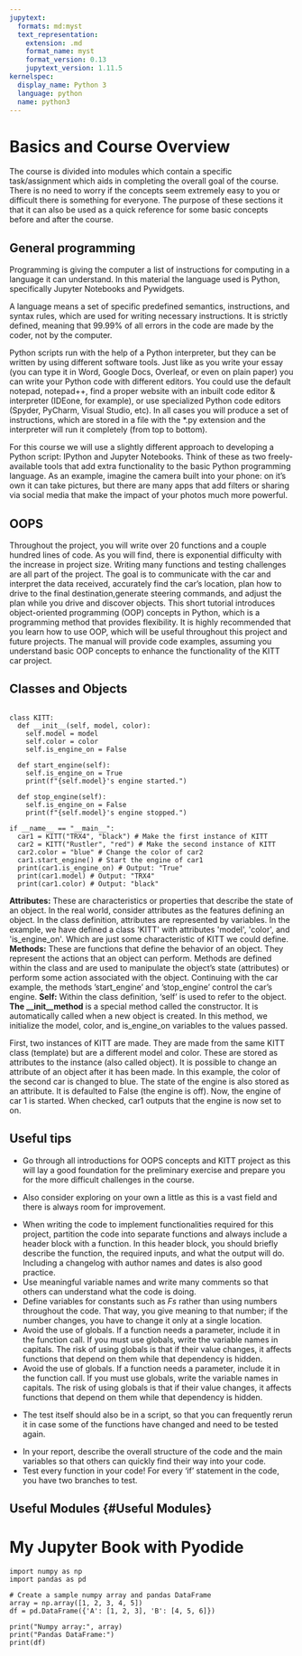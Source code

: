 ```yaml
---
jupytext:
  formats: md:myst
  text_representation:
    extension: .md
    format_name: myst
    format_version: 0.13
    jupytext_version: 1.11.5
kernelspec:
  display_name: Python 3
  language: python
  name: python3
---
```



# Basics and Course Overview

The course is divided into modules which contain a specific task/assignment which aids in completing the overall goal of the course. There is no need to worry if the concepts seem extremely easy to you or difficult there is something for everyone. The purpose of these sections it that it can also be used as a quick reference for some basic concepts before and after the course.

## General programming

Programming is giving the computer a list of instructions for computing in a language it can understand. In this material the language used is Python, specifically Jupyter Notebooks and Pywidgets. 

A language means a set of specific predefined semantics, instructions, and syntax rules, which are used for writing necessary instructions. It is strictly defined, meaning that 99.99% of all errors in the code are made by the coder, not by the computer.

Python scripts run with the help of a Python interpreter, but they can be written by using different software tools. Just like as you write your essay (you can type it in Word, Google Docs, Overleaf, or even on plain paper) you can write your Python code with different editors. You could use the default notepad, notepad++, find a proper website with an inbuilt code editor & interpreter (IDEone, for example), or use specialized Python code editors (Spyder, PyCharm, Visual Studio, etc). In all cases you will produce a set of instructions, which are stored in a file with the *.py extension and the interpreter will run it completely (from top to bottom).

For this course we will use a slightly different approach to developing a Python script: IPython and Jupyter Notebooks. Think of these as two freely-available tools that add extra functionality to the basic Python programming language. As an example, imagine the camera built into your phone: on it’s own it can take pictures, but there are many apps that add filters or sharing via social media that make the impact of your photos much more powerful. 

## OOPS

Throughout the project, you will write over 20 functions and a couple hundred lines of code. As you will find, there is exponential difficulty with the increase in project size. Writing many functions and testing challenges are all part of the project. The goal is to communicate with the car and interpret the data received, accurately find the car’s location, plan how to drive to the final destination,generate steering commands, and adjust the plan while you drive and discover objects. This short tutorial introduces object-oriented programming (OOP) concepts in Python, which is a programming method that provides flexibility. It is highly recommended that you learn how to use OOP, which will be useful throughout this project and future projects. The manual will provide code examples, assuming you understand basic OOP concepts to enhance the functionality of the KITT car project.

## Classes and Objects


```{code-cell}

class KITT:
  def __init__(self, model, color):
    self.model = model
    self.color = color
    self.is_engine_on = False

  def start_engine(self):
    self.is_engine_on = True
    print(f"{self.model}'s engine started.")

  def stop_engine(self):
    self.is_engine_on = False
    print(f"{self.model}'s engine stopped.")

if __name__ == "__main__":
  car1 = KITT("TRX4", "black") # Make the first instance of KITT
  car2 = KITT("Rustler", "red") # Make the second instance of KITT
  car2.color = "blue" # Change the color of car2
  car1.start_engine() # Start the engine of car1
  print(car1.is_engine_on) # Output: "True"
  print(car1.model) # Output: "TRX4"
  print(car1.color) # Output: "black"
```

**Attributes:** These are characteristics or properties that describe the state of an object. In the real world, consider attributes as the features defining an object. In the class definition, attributes are represented by variables. In the example, we have defined a class 'KITT' with attributes 'model', 'color', and 'is_engine_on'. Which are just some characteristic of KITT we could define.
**Methods:** These are functions that define the behavior of an object. They represent the actions that an object can perform. Methods are defined within the class and are used to manipulate the object’s state
(attributes) or perform some action associated with the object. Continuing with the car example, the
methods ’start_engine’ and ’stop_engine’ control the car’s engine.
**Self:** Within the class definition, ‘self’ is used to refer to the object.
**The __init__method** is a special method called the constructor. It is automatically called when a new
object is created. In this method, we initialize the model, color, and is_engine_on variables to the
values passed.


First, two instances of KITT are made. They are made from the same KITT class (template) but are a
different model and color. These are stored as attributes to the instance (also called object). It is possible to change an attribute of an object after it has been made. In this example, the color of the second car is changed to blue. The state of the engine is also stored as an attribute. It is defaulted to False (the engine is off). Now, the engine of car 1 is started. When checked, car1 outputs that the engine is now set to on.

## Useful tips

* Go through all introductions for OOPS concepts and KITT project as this will lay a good foundation for the preliminary exercise and prepare you for the more difficult challenges in the course. 
- Also consider exploring on your own a little as this is a vast field and there is always room for improvement.
* When writing the code to implement functionalities required for this project, partition the code into separate functions and always include a header block with a function. In this header block, you should briefly describe the function, the required inputs, and what the output will do. Including a changelog with author names and dates is also good practice.
* Use meaningful variable names and write many comments so that others can understand what the code is doing.
* Define variables for constants such as *Fs* rather than using numbers throughout the code. That way, you give meaning to that number; if the number changes, you have to change it only at a single location.
* Avoid the use of globals. If a function needs a parameter, include it in the function call. If you must use globals, write the variable names in capitals. The risk of using globals is that if their value changes, it affects functions that depend on them while that dependency is hidden.
* Avoid the use of globals. If a function needs a parameter, include it in the function call. If you must use globals, write the variable names in capitals. The risk of using globals is that if their value changes, it affects functions that depend on them while that dependency is hidden.
- The test itself should also be in a script, so that you can frequently rerun it in case some of the functions have changed and need to be tested again.
* In your report, describe the overall structure of the code and the main variables so that others can quickly find their way into your code.
* Test every function in your code! For every ‘if’ statement in the code, you have two branches to test.

## Useful Modules {#Useful Modules}


# My Jupyter Book with Pyodide

```{code-cell} python
import numpy as np
import pandas as pd

# Create a sample numpy array and pandas DataFrame
array = np.array([1, 2, 3, 4, 5])
df = pd.DataFrame({'A': [1, 2, 3], 'B': [4, 5, 6]})

print("Numpy array:", array)
print("Pandas DataFrame:")
print(df)
```









